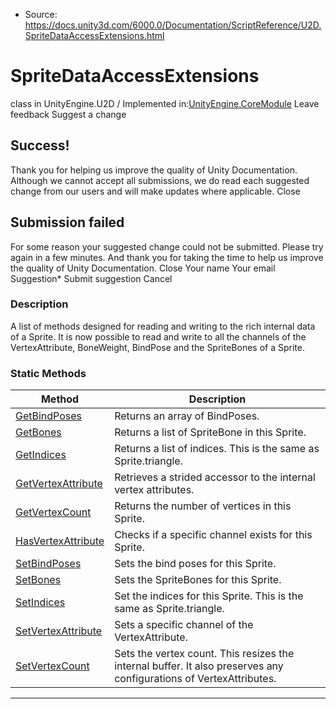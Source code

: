 * Source: https://docs.unity3d.com/6000.0/Documentation/ScriptReference/U2D.SpriteDataAccessExtensions.html

# SpriteDataAccessExtensions
class in UnityEngine.U2D
/
Implemented in:[UnityEngine.CoreModule](https://docs.unity3d.com/6000.0/Documentation/ScriptReference/UnityEngine.CoreModule.html)
Leave feedback
Suggest a change
## Success!
Thank you for helping us improve the quality of Unity Documentation. Although we cannot accept all submissions, we do read each suggested change from our users and will make updates where applicable.
Close
## Submission failed
For some reason your suggested change could not be submitted. Please <a>try again</a> in a few minutes. And thank you for taking the time to help us improve the quality of Unity Documentation.
Close
Your name Your email Suggestion* Submit suggestion
Cancel
### Description
A list of methods designed for reading and writing to the rich internal data of a Sprite.
It is now possible to read and write to all the channels of the VertexAttribute, BoneWeight, BindPose and the SpriteBones of a Sprite.
### Static Methods
Method | Description  
---|---  
[GetBindPoses](https://docs.unity3d.com/6000.0/Documentation/ScriptReference/U2D.SpriteDataAccessExtensions.GetBindPoses.html) | Returns an array of BindPoses.  
[GetBones](https://docs.unity3d.com/6000.0/Documentation/ScriptReference/U2D.SpriteDataAccessExtensions.GetBones.html) | Returns a list of SpriteBone in this Sprite.  
[GetIndices](https://docs.unity3d.com/6000.0/Documentation/ScriptReference/U2D.SpriteDataAccessExtensions.GetIndices.html) | Returns a list of indices. This is the same as Sprite.triangle.  
[GetVertexAttribute](https://docs.unity3d.com/6000.0/Documentation/ScriptReference/U2D.SpriteDataAccessExtensions.GetVertexAttribute.html) | Retrieves a strided accessor to the internal vertex attributes.  
[GetVertexCount](https://docs.unity3d.com/6000.0/Documentation/ScriptReference/U2D.SpriteDataAccessExtensions.GetVertexCount.html) | Returns the number of vertices in this Sprite.  
[HasVertexAttribute](https://docs.unity3d.com/6000.0/Documentation/ScriptReference/U2D.SpriteDataAccessExtensions.HasVertexAttribute.html) | Checks if a specific channel exists for this Sprite.  
[SetBindPoses](https://docs.unity3d.com/6000.0/Documentation/ScriptReference/U2D.SpriteDataAccessExtensions.SetBindPoses.html) | Sets the bind poses for this Sprite.  
[SetBones](https://docs.unity3d.com/6000.0/Documentation/ScriptReference/U2D.SpriteDataAccessExtensions.SetBones.html) | Sets the SpriteBones for this Sprite.  
[SetIndices](https://docs.unity3d.com/6000.0/Documentation/ScriptReference/U2D.SpriteDataAccessExtensions.SetIndices.html) | Set the indices for this Sprite. This is the same as Sprite.triangle.  
[SetVertexAttribute](https://docs.unity3d.com/6000.0/Documentation/ScriptReference/U2D.SpriteDataAccessExtensions.SetVertexAttribute.html) | Sets a specific channel of the VertexAttribute.  
[SetVertexCount](https://docs.unity3d.com/6000.0/Documentation/ScriptReference/U2D.SpriteDataAccessExtensions.SetVertexCount.html) | Sets the vertex count. This resizes the internal buffer. It also preserves any configurations of VertexAttributes.  
* * *

